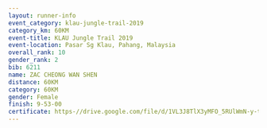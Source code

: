 ```yaml
---
layout: runner-info 
event_category: klau-jungle-trail-2019 
category_km: 60KM 
event-title: KLAU Jungle Trail 2019 
event-location: Pasar Sg Klau, Pahang, Malaysia 
overall_rank: 10
gender_rank: 2
bib: 6211
name: ZAC CHEONG WAN SHEN
distance: 60KM
category: 60KM
gender: Female
finish: 9-53-00
certificate: https-//drive.google.com/file/d/1VL3J8TlX3yMFO_5RUlWmN-y-tS2crNqQ/view?usp=sharing
---
```

